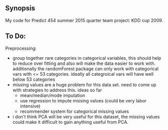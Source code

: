 ## Synopsis
My code for Predict 454 summer 2015 quarter team project: KDD cup 2009.

## To Do:
Preprocessing:
  - group together rare categories in categorical variables, this should help
    to reduce over fitting and also will make the data easier to work with.
    additionally the randomForest package can only work with categorical vars
    with <= 53 categories. ideally all categroical vars will have well below 53
    categories
  - missing values are a huge problem for this data set. need to come up with
    strategies to address this. ideas so far
      * mean/median/mode imputation
      * use regression to impute missing values (could be very labor intensive)
      * recommender system for categorical missing values
  - i don't think PCA will be very useful for this dataset, the missing values
    could make it difficult to gain anything useful from PCA.

